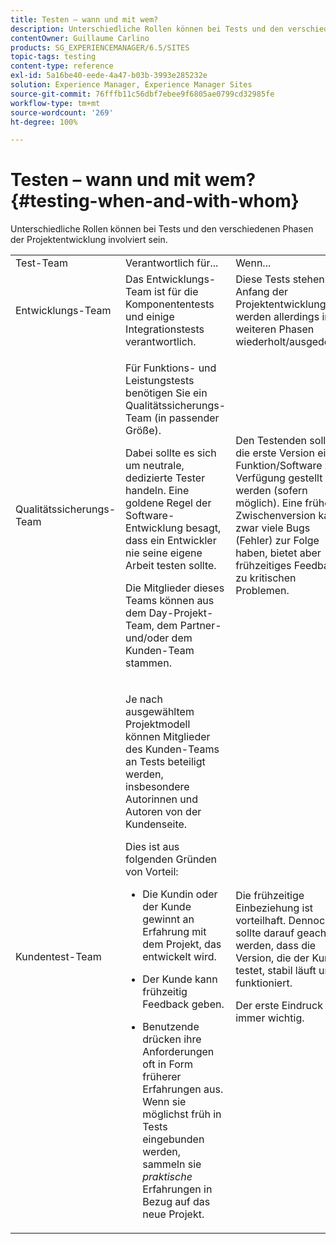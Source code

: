 ```yaml
---
title: Testen – wann und mit wem?
description: Unterschiedliche Rollen können bei Tests und den verschiedenen Phasen der Projektentwicklung involviert sein.
contentOwner: Guillaume Carlino
products: SG_EXPERIENCEMANAGER/6.5/SITES
topic-tags: testing
content-type: reference
exl-id: 5a16be40-eede-4a47-b03b-3993e285232e
solution: Experience Manager, Experience Manager Sites
source-git-commit: 76fffb11c56dbf7ebee9f6805ae0799cd32985fe
workflow-type: tm+mt
source-wordcount: '269'
ht-degree: 100%

---
```


# Testen – wann und mit wem?{#testing-when-and-with-whom}

Unterschiedliche Rollen können bei Tests und den verschiedenen Phasen der Projektentwicklung involviert sein.

<table>
 <tbody>
  <tr>
   <td>Test-Team</td>
   <td>Verantwortlich für... </td>
   <td>Wenn...</td>
  </tr>
  <tr>
   <td>Entwicklungs-Team</td>
   <td>Das Entwicklungs-Team ist für die Komponententests und einige Integrationstests verantwortlich.</td>
   <td>Diese Tests stehen am Anfang der Projektentwicklung, werden allerdings in weiteren Phasen wiederholt/ausgedehnt.</td>
  </tr>
  <tr>
   <td>Qualitätssicherungs-Team</td>
   <td><p>Für Funktions- und Leistungstests benötigen Sie ein Qualitätssicherungs-Team (in passender Größe).</p> <p>Dabei sollte es sich um neutrale, dedizierte Tester handeln. Eine goldene Regel der Software-Entwicklung besagt, dass ein Entwickler nie seine eigene Arbeit testen sollte.</p> <p>Die Mitglieder dieses Teams können aus dem Day-Projekt-Team, dem Partner- und/oder dem Kunden-Team stammen.</p> </td>
   <td><p>Den Testenden sollte die erste Version einer Funktion/Software zur Verfügung gestellt werden (sofern möglich). Eine frühe Zwischenversion kann zwar viele Bugs (Fehler) zur Folge haben, bietet aber frühzeitiges Feedback zu kritischen Problemen.</p> </td>
  </tr>
  <tr>
   <td>Kundentest-Team</td>
   <td><p>Je nach ausgewähltem Projektmodell können Mitglieder des Kunden-Teams an Tests beteiligt werden, insbesondere Autorinnen und Autoren von der Kundenseite.</p> <p>Dies ist aus folgenden Gründen von Vorteil:</p>
    <ul>
     <li><p>Die Kundin oder der Kunde gewinnt an Erfahrung mit dem Projekt, das entwickelt wird.</p> </li>
     <li><p>Der Kunde kann frühzeitig Feedback geben.</p> </li>
     <li><p>Benutzende drücken ihre Anforderungen oft in Form früherer Erfahrungen aus. Wenn sie möglichst früh in Tests eingebunden werden, sammeln sie <i>praktische</i> Erfahrungen in Bezug auf das neue Projekt.</p> </li>
    </ul> </td>
   <td><p>Die frühzeitige Einbeziehung ist vorteilhaft. Dennoch sollte darauf geachtet werden, dass die Version, die der Kunde testet, stabil läuft und funktioniert.</p> <p>Der erste Eindruck ist immer wichtig.</p> </td>
  </tr>
 </tbody>
</table>
